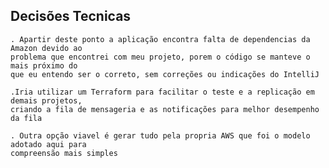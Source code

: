 ## Decisões Tecnicas

    . Apartir deste ponto a aplicação encontra falta de dependencias da Amazon devido ao 
    problema que encontrei com meu projeto, porem o código se manteve o mais próximo do
    que eu entendo ser o correto, sem correções ou indicações do IntelliJ

    .Iria utilizar um Terraform para facilitar o teste e a replicação em demais projetos,
    criando a fila de mensageria e as notificações para melhor desempenho da fila

    . Outra opção viavel é gerar tudo pela propria AWS que foi o modelo adotado aqui para
    compreensão mais simples